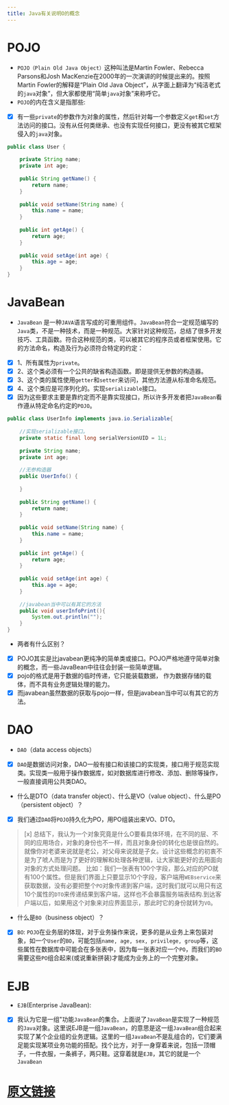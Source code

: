 ```yaml
---
title: Java有关说明O的概念
---
```

# POJO
- `POJO（Plain Old Java Object）`这种叫法是Martin Fowler、Rebecca Parsons和Josh MacKenzie在2000年的一次演讲的时候提出来的。按照Martin Fowler的解释是“Plain Old Java Object”，从字面上翻译为“纯洁老式的`java`对象”，但大家都使用“简单`java`对象”来称呼它。
- `POJO`的内在含义是指那些:
- [x] 有一些`private`的参数作为对象的属性，然后针对每一个参数定义`get`和`set`方法访问的接口。没有从任何类继承、也没有实现任何接口，更没有被其它框架侵入的`java`对象。

``` java
public class User {  
  
    private String name;  
    private int age;  
  
    public String getName() {  
        return name;  
    }  
  
    public void setName(String name) {  
        this.name = name;  
    }  
  
    public int getAge() {  
        return age;  
    }  
  
    public void setAge(int age) {  
        this.age = age;  
    }  
} 
```
# JavaBean
- `JavaBean` 是一种`JAVA`语言写成的可重用组件。`JavaBean`符合一定规范编写的`Java`类，不是一种技术，而是一种规范。大家针对这种规范，总结了很多开发技巧、工具函数。符合这种规范的类，可以被其它的程序员或者框架使用。它的方法命名，构造及行为必须符合特定的约定：
- [x] 1、所有属性为`private`。
- [x] 2、这个类必须有一个公共的缺省构造函数。即是提供无参数的构造器。
- [x] 3、这个类的属性使用`getter`和`setter`来访问，其他方法遵从标准命名规范。
- [x] 4、这个类应是可序列化的。实现`serializable`接口。 
- [x] 因为这些要求主要是靠约定而不是靠实现接口，所以许多开发者把`JavaBean`看作遵从特定命名约定的`POJO`。

``` java
public class UserInfo implements java.io.Serializable{  
      
    //实现serializable接口。  
    private static final long serialVersionUID = 1L;  
      
    private String name;  
    private int age;  
      
    //无参构造器  
    public UserInfo() {  
          
    }  
  
    public String getName() {  
        return name;  
    }  
  
    public void setName(String name) {  
        this.name = name;  
    }  
  
    public int getAge() {  
        return age;  
    }  
  
    public void setAge(int age) {  
        this.age = age;  
    }  
  
    //javabean当中可以有其它的方法  
    public void userInfoPrint(){  
        System.out.println("");  
    }  
}  
```
- 两者有什么区别？
- [x] POJO其实是比javabean更纯净的简单类或接口。POJO严格地遵守简单对象的概念，而一些JavaBean中往往会封装一些简单逻辑。
- [x] pojo的格式是用于数据的临时传递，它只能装载数据， 作为数据存储的载体，而不具有业务逻辑处理的能力。
- [x] 而javabean虽然数据的获取与pojo一样，但是javabean当中可以有其它的方法。

# DAO
- `DAO`（data access objects）
- [x] `DAO`是数据访问对象，DAO一般有接口和该接口的实现类，接口用于规范实现类。实现类一般用于操作数据库，如对数据库进行修改、添加、删除等操作，一般直接调用公共类DAO。 
- 什么是DTO（data transfer object）、什么是VO（value object）、什么是PO（persistent object）？
- [x] 我们通过`DAO`将`POJO`持久化为PO，用PO组装出来VO、DTO。
> [x] 总结下，我认为一个对象究竟是什么O要看具体环境，在不同的层、不同的应用场合，对象的身份也不一样，而且对象身份的转化也是很自然的。就像你对老婆来说就是老公，对父母来说就是子女。设计这些概念的初衷不是为了唬人而是为了更好的理解和处理各种逻辑，让大家能更好的去用面向对象的方式处理问题。
> 比如：我们一张表有100个字段，那么对应的PO就有100个属性。但是我们界面上只要显示10个字段，客户端用`WEBservice`来获取数据，没有必要把整个`PO`对象传递到客户端，这时我们就可以用只有这10个属性的`DTO`来传递结果到客户端，这样也不会暴露服务端表结构.到达客户端以后，如果用这个对象来对应界面显示，那此时它的身份就转为`VO`。

- 什么是`BO`（business object）？
- [x] `BO`: `POJO`在业务层的体现，对于业务操作来说，更多的是从业务上来包装对象，如一个`User`的`BO`，可能包括`name, age, sex, privilege, group`等，这些属性在数据库中可能会在多张表中，因为每一张表对应一个`PO`，而我们的`BO`需要这些`PO`组合起来(或说重新拼装)才能成为业务上的一个完整对象。

# EJB
- `EJB`(Enterprise JavaBean): 
- [x] 我认为它是一组"功能`JavaBean`的集合。上面说了`JavaBean`是实现了一种规范的`Java`对象。这里说EJB是一组`JavaBean`，的意思是这一组`JavaBean`组合起来实现了某个企业组的业务逻辑。这里的一组`JavaBean`不是乱组合的，它们要满足能实现某项业务功能的搭配。找个比方，对于一身穿着来说，包括一顶帽子，一件衣服，一条裤子，两只鞋。这穿着就是`EJB`，其它的就是一个`JavaBean`

# [原文链接](http://www.cnblogs.com/yw-ah/p/5795751.html)

